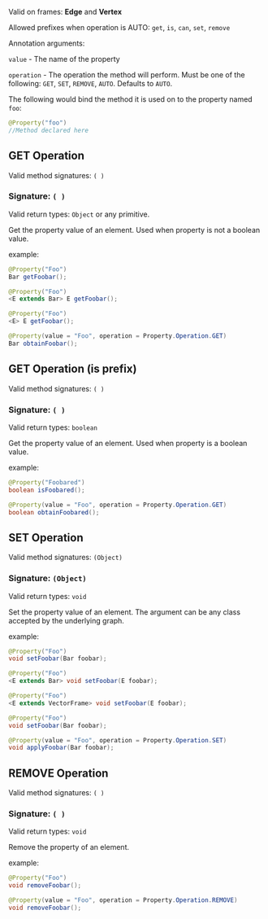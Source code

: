 Valid on frames: **Edge** and **Vertex**

Allowed prefixes when operation is AUTO: `get`, `is`, `can`, `set`, `remove`

Annotation arguments:

`value` - The name of the property

`operation` - The operation the method will perform. Must be one of the following: `GET`, `SET`, `REMOVE`, `AUTO`.
Defaults to `AUTO`.

The following would bind the method it is used on to the property named `foo`:

```java
@Property("foo")
//Method declared here
```


## GET Operation

Valid method signatures: `( )`


### Signature: `( )`

Valid return types: `Object` or any primitive.

Get the property value of an element. Used when property is not a boolean value.

example:

```java
@Property("Foo")
Bar getFoobar();
```

```java
@Property("Foo")
<E extends Bar> E getFoobar();
```

```java
@Property("Foo")
<E> E getFoobar();
```

```java
@Property(value = "Foo", operation = Property.Operation.GET)
Bar obtainFoobar();
```


## GET Operation (is prefix)

Valid method signatures: `( )`


### Signature: `( )`

Valid return types: `boolean`

Get the property value of an element. Used when property is a boolean value.

example:

```java
@Property("Foobared")
boolean isFoobared();
```

```java
@Property(value = "Foo", operation = Property.Operation.GET)
boolean obtainFoobared();
```


## SET Operation

Valid method signatures: `(Object)`


### Signature: `(Object)`

Valid return types: `void`

Set the property value of an element. The argument can be any class accepted by the underlying graph.

example:

```java
@Property("Foo")
void setFoobar(Bar foobar);
```

```java
@Property("Foo")
<E extends Bar> void setFoobar(E foobar);
```

```java
@Property("Foo")
<E extends VectorFrame> void setFoobar(E foobar);
```

```java
@Property("Foo")
void setFoobar(Bar foobar);
```

```java
@Property(value = "Foo", operation = Property.Operation.SET)
void applyFoobar(Bar foobar);
```


## REMOVE Operation

Valid method signatures: `( )`


### Signature: `( )`

Valid return types: `void`

Remove the property of an element.

example:

```java
@Property("Foo")
void removeFoobar();
```

```java
@Property(value = "Foo", operation = Property.Operation.REMOVE)
void removeFoobar();
```
